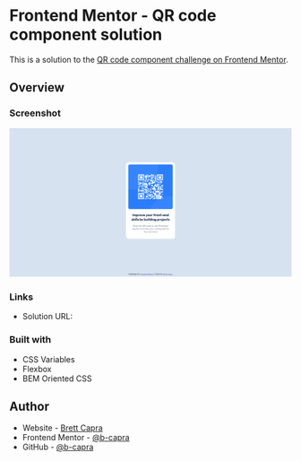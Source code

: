 # Frontend Mentor - QR code component solution

This is a solution to the [QR code component challenge on Frontend Mentor](https://www.frontendmentor.io/challenges/qr-code-component-iux_sIO_H).

## Overview

### Screenshot

![](./img/screenshot.png)

### Links

- Solution URL: 

### Built with

- CSS Variables
- Flexbox
- BEM Oriented CSS

## Author

- Website - [Brett Capra](https://www.bcapra.com)
- Frontend Mentor - [@b-capra](https://www.frontendmentor.io/profile/b-capra)
- GitHub - [@b-capra](https://github.com/b-capra)